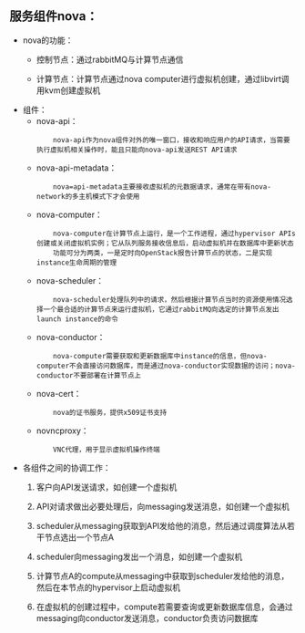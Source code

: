 ## 服务组件nova：
+ nova的功能：
    + 控制节点：通过rabbitMQ与计算节点通信

    + 计算节点：计算节点通过nova computer进行虚拟机创建，通过libvirt调用kvm创建虚拟机
+ 组件：
    + nova-api：
        ```
            nova-api作为nova组件对外的唯一窗口，接收和响应用户的API请求，当需要执行虚拟机相关操作时，能且只能向nova-api发送REST API请求
        ```
    + nova-api-metadata：
        ```
            nova=api-metadata主要接收虚拟机的元数据请求，通常在带有nova-network的多主机模式下才会使用
        ```
    + nova-computer：
        ```
            nova-computer在计算节点上运行，是一个工作进程，通过hypervisor APIs创建或关闭虚拟机实例；它从队列服务接收信息后，启动虚拟机并在数据库中更新状态
            功能可分为两类，一是定时向OpenStack报告计算节点的状态，二是实现instance生命周期的管理
        ```
    + nova-scheduler：
        ```
            nova-scheduler处理队列中的请求，然后根据计算节点当时的资源使用情况选择一个最合适的计算节点来运行虚拟机，它通过rabbitMQ向选定的计算节点发出launch instance的命令
        ```
    + nova-conductor：
        ```
            nova-computer需要获取和更新数据库中instance的信息，但nova-computer不会直接访问数据库，而是通过nova-conductor实现数据的访问；nova-conductor不要部署在计算节点上
        ```
    + nova-cert：
        ```
            nova的证书服务，提供x509证书支持
        ```
    + novncproxy：
        ```
            VNC代理，用于显示虚拟机操作终端
        ```
+ 各组件之间的协调工作：
    1. 客户向API发送请求，如创建一个虚拟机

    2. API对请求做出必要处理后，向messaging发送消息，如创建一个虚拟机
    3. scheduler从messaging获取到API发给他的消息，然后通过调度算法从若干节点选出一个节点A
    4. scheduler向messaging发出一个消息，如创建一个虚拟机
    5. 计算节点A的compute从messaging中获取到scheduler发给他的消息，然后在本节点的hypervisor上启动虚拟机
    6. 在虚拟机的创建过程中，compute若需要查询或更新数据库信息，会通过messaging向conductor发送消息，conductor负责访问数据库
